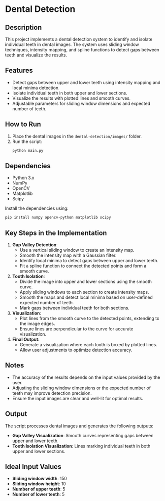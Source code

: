 # Dental Detection

## Description
This project implements a dental detection system to identify and isolate individual teeth in dental images. The system uses sliding window techniques, intensity mapping, and spline functions to detect gaps between teeth and visualize the results.

## Features
- Detect gaps between upper and lower teeth using intensity mapping and local minima detection.
- Isolate individual teeth in both upper and lower sections.
- Visualize the results with plotted lines and smooth curves.
- Adjustable parameters for sliding window dimensions and expected number of teeth.

## How to Run
1. Place the dental images in the `dental-detection/images/` folder.
2. Run the script:
   ```bash
   python main.py
   ```

## Dependencies
- Python 3.x
- NumPy
- OpenCV
- Matplotlib
- Scipy

Install the dependencies using:
```bash
pip install numpy opencv-python matplotlib scipy
```

## Key Steps in the Implementation
1. **Gap Valley Detection**:
   - Use a vertical sliding window to create an intensity map.
   - Smooth the intensity map with a Gaussian filter.
   - Identify local minima to detect gaps between upper and lower teeth.
   - Fit a spline function to connect the detected points and form a smooth curve.
2. **Tooth Isolation**:
   - Divide the image into upper and lower sections using the smooth curve.
   - Apply sliding windows to each section to create intensity maps.
   - Smooth the maps and detect local minima based on user-defined expected number of teeth.
   - Mark gaps between individual teeth for both sections.
3. **Visualization**:
   - Plot lines from the smooth curve to the detected points, extending to the image edges.
   - Ensure lines are perpendicular to the curve for accurate visualization.
4. **Final Output**:
   - Generate a visualization where each tooth is boxed by plotted lines.
   - Allow user adjustments to optimize detection accuracy.

## Notes
- The accuracy of the results depends on the input values provided by the user.
- Adjusting the sliding window dimensions or the expected number of teeth may improve detection precision.
- Ensure the input images are clear and well-lit for optimal results.

## Output
The script processes dental images and generates the following outputs:
- **Gap Valley Visualization**: Smooth curves representing gaps between upper and lower teeth.
- **Tooth Isolation Visualization**: Lines marking individual teeth in both upper and lower sections.

## Ideal Input Values
- **Sliding window width**: 150  
- **Sliding window height**: 10  
- **Number of upper teeth**: 5  
- **Number of lower teeth**: 5  